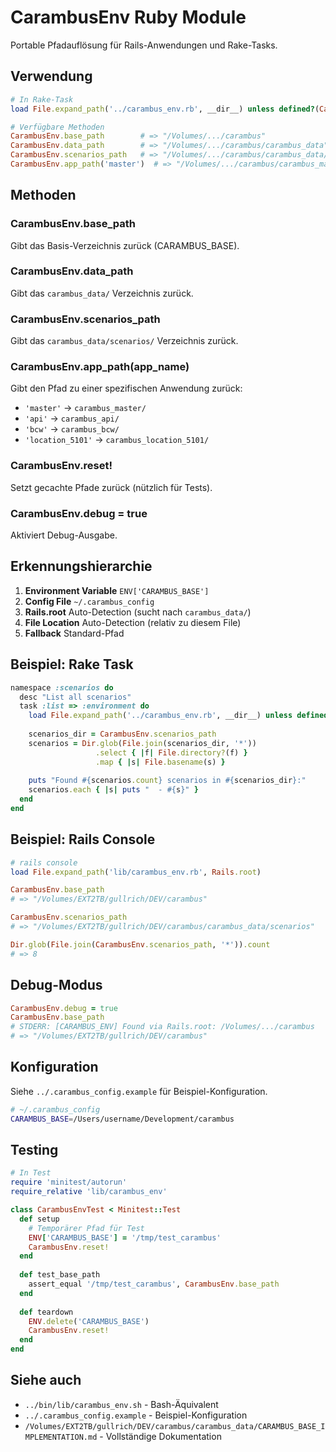 # CarambusEnv Ruby Module

Portable Pfadauflösung für Rails-Anwendungen und Rake-Tasks.

## Verwendung

```ruby
# In Rake-Task
load File.expand_path('../carambus_env.rb', __dir__) unless defined?(CarambusEnv)

# Verfügbare Methoden
CarambusEnv.base_path        # => "/Volumes/.../carambus"
CarambusEnv.data_path        # => "/Volumes/.../carambus/carambus_data"
CarambusEnv.scenarios_path   # => "/Volumes/.../carambus/carambus_data/scenarios"
CarambusEnv.app_path('master')  # => "/Volumes/.../carambus/carambus_master"
```

## Methoden

### CarambusEnv.base_path
Gibt das Basis-Verzeichnis zurück (CARAMBUS_BASE).

### CarambusEnv.data_path
Gibt das `carambus_data/` Verzeichnis zurück.

### CarambusEnv.scenarios_path
Gibt das `carambus_data/scenarios/` Verzeichnis zurück.

### CarambusEnv.app_path(app_name)
Gibt den Pfad zu einer spezifischen Anwendung zurück:
- `'master'` → `carambus_master/`
- `'api'` → `carambus_api/`
- `'bcw'` → `carambus_bcw/`
- `'location_5101'` → `carambus_location_5101/`

### CarambusEnv.reset!
Setzt gecachte Pfade zurück (nützlich für Tests).

### CarambusEnv.debug = true
Aktiviert Debug-Ausgabe.

## Erkennungshierarchie

1. **Environment Variable** `ENV['CARAMBUS_BASE']`
2. **Config File** `~/.carambus_config`
3. **Rails.root** Auto-Detection (sucht nach `carambus_data/`)
4. **File Location** Auto-Detection (relativ zu diesem File)
5. **Fallback** Standard-Pfad

## Beispiel: Rake Task

```ruby
namespace :scenarios do
  desc "List all scenarios"
  task :list => :environment do
    load File.expand_path('../carambus_env.rb', __dir__) unless defined?(CarambusEnv)
    
    scenarios_dir = CarambusEnv.scenarios_path
    scenarios = Dir.glob(File.join(scenarios_dir, '*'))
                   .select { |f| File.directory?(f) }
                   .map { |s| File.basename(s) }
    
    puts "Found #{scenarios.count} scenarios in #{scenarios_dir}:"
    scenarios.each { |s| puts "  - #{s}" }
  end
end
```

## Beispiel: Rails Console

```ruby
# rails console
load File.expand_path('lib/carambus_env.rb', Rails.root)

CarambusEnv.base_path
# => "/Volumes/EXT2TB/gullrich/DEV/carambus"

CarambusEnv.scenarios_path
# => "/Volumes/EXT2TB/gullrich/DEV/carambus/carambus_data/scenarios"

Dir.glob(File.join(CarambusEnv.scenarios_path, '*')).count
# => 8
```

## Debug-Modus

```ruby
CarambusEnv.debug = true
CarambusEnv.base_path
# STDERR: [CARAMBUS_ENV] Found via Rails.root: /Volumes/.../carambus
# => "/Volumes/EXT2TB/gullrich/DEV/carambus"
```

## Konfiguration

Siehe `../.carambus_config.example` für Beispiel-Konfiguration.

```bash
# ~/.carambus_config
CARAMBUS_BASE=/Users/username/Development/carambus
```

## Testing

```ruby
# In Test
require 'minitest/autorun'
require_relative 'lib/carambus_env'

class CarambusEnvTest < Minitest::Test
  def setup
    # Temporärer Pfad für Test
    ENV['CARAMBUS_BASE'] = '/tmp/test_carambus'
    CarambusEnv.reset!
  end
  
  def test_base_path
    assert_equal '/tmp/test_carambus', CarambusEnv.base_path
  end
  
  def teardown
    ENV.delete('CARAMBUS_BASE')
    CarambusEnv.reset!
  end
end
```

## Siehe auch

- `../bin/lib/carambus_env.sh` - Bash-Äquivalent
- `../.carambus_config.example` - Beispiel-Konfiguration
- `/Volumes/EXT2TB/gullrich/DEV/carambus/carambus_data/CARAMBUS_BASE_IMPLEMENTATION.md` - Vollständige Dokumentation

